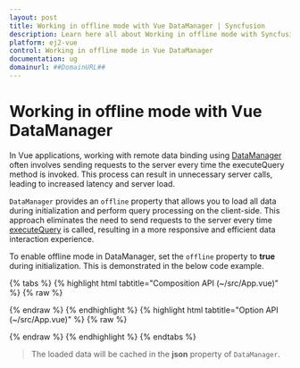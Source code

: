 ```yaml
---
layout: post
title: Working in offline mode with Vue DataManager | Syncfusion
description: Learn here all about Working in offline mode with Syncfusion Vue DataManager of Syncfusion Essential JS 2 and more.
platform: ej2-vue
control: Working in offline mode in Vue DataManager 
documentation: ug
domainurl: ##DomainURL##
---
```


# Working in offline mode with Vue DataManager

In Vue applications, working with remote data binding using [DataManager](https://ej2.syncfusion.com/documentation/api/data/dataManager) often involves sending requests to the server every time the executeQuery method is invoked. This process can result in unnecessary server calls, leading to increased latency and server load. 

`DataManager` provides an `offline` property that allows you to load all data during initialization and perform query processing on the client-side. This approach eliminates the need to send requests to the server every time [executeQuery](https://ej2.syncfusion.com/documentation/api/data/dataManager/#executequery) is called, resulting in a more responsive and efficient data interaction experience.

To enable offline mode in DataManager, set the `offline` property to **true** during initialization. This is demonstrated in the below code example.

{% tabs %}
{% highlight html tabtitle="Composition API (~/src/App.vue)" %}
{% raw %}

<template>
  <div id="app">
    <table class='e-table'>
      <tr><th>Order ID</th><th>Customer ID</th><th>Employee ID</th><th>Ship Country</th></tr>
      <tr v-for="(item, index) in items" :key="index">
        <td>{{ item.OrderID }}</td>
        <td>{{ item.CustomerID }}</td>
        <td>{{ item.EmployeeID }}</td>
        <td>{{ item.ShipCountry }}</td>
      </tr>
    </table>   
  </div>
</template>

<script setup>
import { onMounted, ref } from "vue";
import { DataManager, Query, ODataAdaptor } from '@syncfusion/ej2-data';

const items = ref([]);

onMounted(() => {
  let SERVICE_URI = "https://services.syncfusion.com/vue/production/api/Orders";
  let dataManager = new DataManager({
    url: SERVICE_URI,
    adaptor: new ODataAdaptor(),
    offline: true
  });
  dataManager.executeQuery(new Query()).then((e) => {
    this.items = e.result;
  });
})
</script>

<style>
  .e-table {
    border: solid 1px #e0e0e0;
    border-collapse: collapse;
    font-family: Roboto;
  }

  .e-table td, .e-table th {
    border-style: solid;
    border-width: 1px 0 0;
    border-color: #e0e0e0;
    display: table-cell;
    font-size: 14px;
    line-height: 20px;
    overflow: hidden;
    padding: 8px 21px;
    vertical-align: middle;
    white-space: nowrap;
    width: auto;
  }
</style>

{% endraw %}
{% endhighlight %}
{% highlight html tabtitle="Option API (~/src/App.vue)" %}
{% raw %}

<template>
  <div id="app">
    <table class='e-table'>
      <tr><th>Order ID</th><th>Customer ID</th><th>Employee ID</th><th>Ship Country</th></tr>
      <tr v-for="(item, index) in items" :key="index">
        <td>{{ item.OrderID }}</td>
        <td>{{ item.CustomerID }}</td>
        <td>{{ item.EmployeeID }}</td>
        <td>{{ item.ShipCountry }}</td>
      </tr>
    </table>   
  </div>
</template>

<script>
import { DataManager, Query, ODataAdaptor } from '@syncfusion/ej2-data';

export default {
  data() {
    return {
      items: [] 
    };
  },
  mounted() {
    let SERVICE_URI = "https://services.syncfusion.com/vue/production/api/Orders";
    let dataManager = new DataManager({
      url: SERVICE_URI,
      adaptor: new ODataAdaptor(),
      offline: true
    });
    dataManager.executeQuery(new Query()).then((e) => {
      this.items = e.result;
    });
  } 
}
</script>

<style>
  .e-table {
    border: solid 1px #e0e0e0;
    border-collapse: collapse;
    font-family: Roboto;
  }

  .e-table td, .e-table th {
    border-style: solid;
    border-width: 1px 0 0;
    border-color: #e0e0e0;
    display: table-cell;
    font-size: 14px;
    line-height: 20px;
    overflow: hidden;
    padding: 8px 21px;
    vertical-align: middle;
    white-space: nowrap;
    width: auto;
  }
</style>

{% endraw %}
{% endhighlight %}
{% endtabs %}

> The loaded data will be cached in the **json** property of `DataManager`.